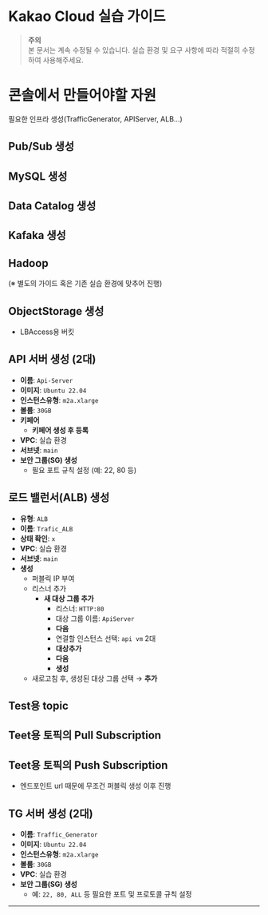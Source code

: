 # Kakao Cloud 실습 가이드

> **주의**  
> 본 문서는 계속 수정될 수 있습니다. 실습 환경 및 요구 사항에 따라 적절히 수정하여 사용해주세요.
# 콘솔에서 만들어야할 자원
필요한 인프라 생성(TrafficGenerator, APIServer, ALB...)

## Pub/Sub 생성
## MySQL 생성
## Data Catalog 생성
## Kafaka 생성
## Hadoop
(※ 별도의 가이드 혹은 기존 실습 환경에 맞추어 진행)
## ObjectStorage 생성
 - LBAccess용 버킷
## API 서버 생성 (2대)

- **이름**: `Api-Server`
- **이미지**: `Ubuntu 22.04`
- **인스턴스유형**: `m2a.xlarge`
- **볼륨**: `30GB`
- **키페어**  
  - **키페어 생성 후 등록**
- **VPC**: 실습 환경
- **서브넷**: `main`
- **보안 그룹(SG) 생성**  
  - 필요 포트 규칙 설정 (예: 22, 80 등)


## 로드 밸런서(ALB) 생성

- **유형**: `ALB`
- **이름**: `Trafic_ALB`
- **상태 확인**: `x`
- **VPC**: 실습 환경
- **서브넷**: `main`
- **생성**  
  - 퍼블릭 IP 부여
  - 리스너 추가  
    - **새 대상 그룹 추가**  
      - 리스너: `HTTP:80`  
      - 대상 그룹 이름: `ApiServer`  
      - **다음**  
      - 연결할 인스턴스 선택: `api vm` 2대  
      - **대상추가**  
      - **다음**  
      - **생성**
  - 새로고침 후, 생성된 대상 그룹 선택 → **추가**


## Test용 topic
## Teet용 토픽의 Pull Subscription
## Teet용 토픽의 Push Subscription
- 엔드포인트 url 때문에 무조건 퍼블릭 생성 이후 진행

## TG 서버 생성 (2대)

- **이름**: `Traffic_Generator`
- **이미지**: `Ubuntu 22.04`
- **인스턴스유형**: `m2a.xlarge`
- **볼륨**: `30GB`
- **VPC**: 실습 환경
- **보안 그룹(SG) 생성**  
  - 예: `22, 80, ALL` 등 필요한 포트 및 프로토콜 규칙 설정

---
